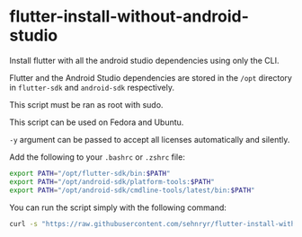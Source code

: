# flutter-install-without-android-studio
Install flutter with all the android studio dependencies using only the CLI.

Flutter and the Android Studio dependencies are stored in the `/opt` directory
in `flutter-sdk` and `android-sdk` respectively.

This script must be ran as root with sudo.

This script can be used on Fedora and Ubuntu.

`-y` argument can be passed to accept all licenses automatically and silently.

Add the following to your `.bashrc` or `.zshrc` file:

```bash
export PATH="/opt/flutter-sdk/bin:$PATH"
export PATH="/opt/android-sdk/platform-tools:$PATH"
export PATH="/opt/android-sdk/cmdline-tools/latest/bin:$PATH"
```

You can run the script simply with the following command:

```bash
curl -s "https://raw.githubusercontent.com/sehnryr/flutter-install-without-android-studio/main/install.sh" | sudo sh
```